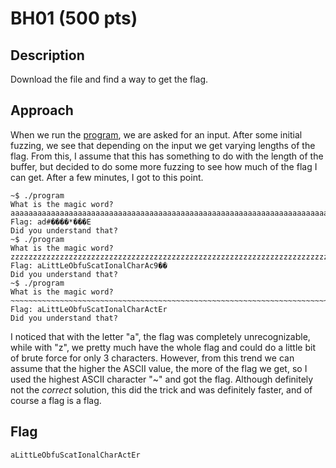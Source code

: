 # BH01 (500 pts)

## Description
Download the file and find a way to get the flag.

## Approach
When we run the [program](bh01.zip), we are asked for an input. After some initial fuzzing, we see that depending on the input we get varying lengths of the flag. From this, I assume that this has something to do with the length of the buffer, but decided to do some more fuzzing to see how much of the flag I can get. After a few minutes, I got to this point.
```
~$ ./program
What is the magic word?
aaaaaaaaaaaaaaaaaaaaaaaaaaaaaaaaaaaaaaaaaaaaaaaaaaaaaaaaaaaaaaaaaaaaaaaaaaaaa
Flag: ad#����*���E
Did you understand that?
~$ ./program
What is the magic word?
zzzzzzzzzzzzzzzzzzzzzzzzzzzzzzzzzzzzzzzzzzzzzzzzzzzzzzzzzzzzzzzzzzzzzzzzzzzzzz
Flag: aLittLeObfuScatIonalCharAc9��
Did you understand that?
~$ ./program
What is the magic word?
~~~~~~~~~~~~~~~~~~~~~~~~~~~~~~~~~~~~~~~~~~~~~~~~~~~~~~~~~~~~~~~~~~~~~~~~~~~~~~
Flag: aLittLeObfuScatIonalCharActEr
Did you understand that?
```


I noticed that with the letter "a", the flag was completely unrecognizable, while with "z", we pretty much have the whole flag and could do a little bit of brute force for only 3 characters. However, from this trend we can assume that the higher the ASCII value, the more of the flag we get, so I used the highest ASCII character "~" and got the flag. Although definitely not the *correct* solution, this did the trick and was definitely faster, and of course a flag is a flag.

## Flag
`aLittLeObfuScatIonalCharActEr`
